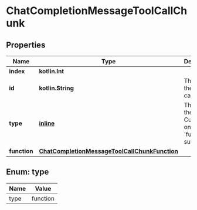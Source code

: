 
# ChatCompletionMessageToolCallChunk

## Properties
| Name | Type | Description | Notes |
| ------------ | ------------- | ------------- | ------------- |
| **index** | **kotlin.Int** |  |  |
| **id** | **kotlin.String** | The ID of the tool call. |  [optional] |
| **type** | [**inline**](#Type) | The type of the tool. Currently, only &#x60;function&#x60; is supported. |  [optional] |
| **function** | [**ChatCompletionMessageToolCallChunkFunction**](ChatCompletionMessageToolCallChunkFunction.md) |  |  [optional] |


<a id="Type"></a>
## Enum: type
| Name | Value |
| ---- | ----- |
| type | function |



